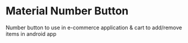 # Material Number Button
Number button to use in e-commerce application &amp; cart to add/remove items in android app
